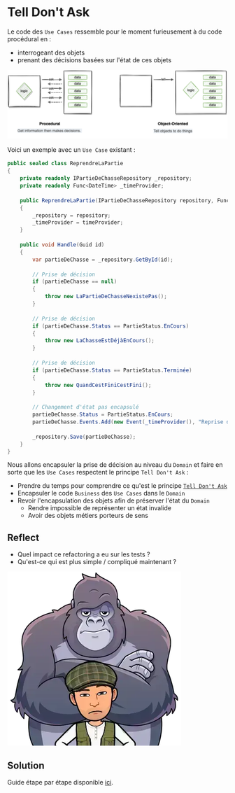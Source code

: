# Tell Don't Ask
Le code des `Use Cases` ressemble pour le moment furieusement à du code procédural en :
- interrogeant des objets
- prenant des décisions basées sur l'état de ces objets

![Tell Don't Ask](steps/img/09.tell-dont-ask/tda-schema.webp)

Voici un exemple avec un `Use Case` existant :
```csharp
public sealed class ReprendreLaPartie
{
    private readonly IPartieDeChasseRepository _repository;
    private readonly Func<DateTime> _timeProvider;

    public ReprendreLaPartie(IPartieDeChasseRepository repository, Func<DateTime> timeProvider)
    {
        _repository = repository;
        _timeProvider = timeProvider;
    }

    public void Handle(Guid id)
    {
        var partieDeChasse = _repository.GetById(id);

        // Prise de décision
        if (partieDeChasse == null)
        {
            throw new LaPartieDeChasseNexistePas();
        }

        // Prise de décision
        if (partieDeChasse.Status == PartieStatus.EnCours)
        {
            throw new LaChasseEstDéjàEnCours();
        }

        // Prise de décision
        if (partieDeChasse.Status == PartieStatus.Terminée)
        {
            throw new QuandCestFiniCestFini();
        }

        // Changement d'état pas encapsulé
        partieDeChasse.Status = PartieStatus.EnCours;
        partieDeChasse.Events.Add(new Event(_timeProvider(), "Reprise de la chasse"));
        
        _repository.Save(partieDeChasse);
    }
}
```

Nous allons encapsuler la prise de décision au niveau du `Domain` et faire en sorte que les `Use Cases` respectent le principe `Tell Don't Ask` :
- Prendre du temps pour comprendre ce qu'est le principe [`Tell Don't Ask`](https://xtrem-tdd.netlify.app/Flavours/tell-dont-ask)
- Encapsuler le code `Business` des `Use Cases` dans le `Domain`
- Revoir l'encapsulation des objets afin de préserver l'état du `Domain`
  - Rendre impossible de représenter un état invalide
  - Avoir des objets métiers porteurs de sens

## Reflect
- Quel impact ce refactoring a eu sur les tests ?
- Qu'est-ce qui est plus simple / compliqué maintenant ?

![Tell Don't Ask](steps/img/09.tell-dont-ask/tell-dont-ask.webp)

## Solution
Guide étape par étape disponible [ici](steps/09.tell-dont-ask.md).